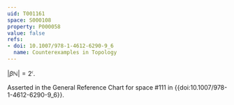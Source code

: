 ```yaml
---
uid: T001161
space: S000108
property: P000058
value: false
refs:
- doi: 10.1007/978-1-4612-6290-9_6
  name: Counterexamples in Topology
---
```


$|\beta\mathbb{N}| = 2^\mathfrak{c}$.

Asserted in the General Reference Chart for space #111 in
{{doi:10.1007/978-1-4612-6290-9_6}}.
